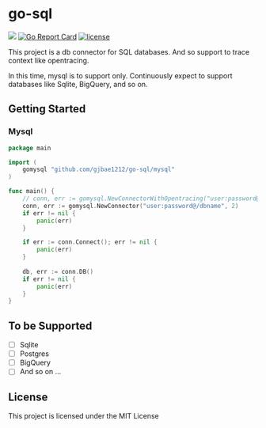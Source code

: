 # go-sql
<p align="left">
<a href="https://hits.seeyoufarm.com"/><img src="https://hits.seeyoufarm.com/api/count/incr/badge.svg?url=https%3A%2F%2Fgithub.com%2Fgjbae1212%2Fgo-sql"/></a>
<a href="https://goreportcard.com/badge/github.com/gjbae1212/go-sql"><img src="https://goreportcard.com/badge/github.com/gjbae1212/go-sql" alt="Go Report Card"/></a>
<a href="/LICENSE"><img src="https://img.shields.io/badge/license-MIT-GREEN.svg" alt="license" /></a> 
</p>
This project is a db connector for SQL databases. And so support to trace context like opentracing.  
 
In this time, mysql is to support only. Continuously expect to support databases like Sqlite, BigQuery, and so on.
 
## Getting Started
### Mysql
```go
package main

import (
	gomysql "github.com/gjbae1212/go-sql/mysql"
)

func main() {
    // conn, err := gomysql.NewConnectorWithOpentracing("user:password@/dbname", 2)
	conn, err := gomysql.NewConnector("user:password@/dbname", 2)
	if err != nil {
		panic(err)
	}

	if err := conn.Connect(); err != nil {
		panic(err)
	}
	
	db, err := conn.DB()
	if err != nil {
		panic(err)
	}	
}
```

## To be Supported
- [ ] Sqlite
- [ ] Postgres
- [ ] BigQuery
- [ ] And so on ... 

## License
This project is licensed under the MIT License
